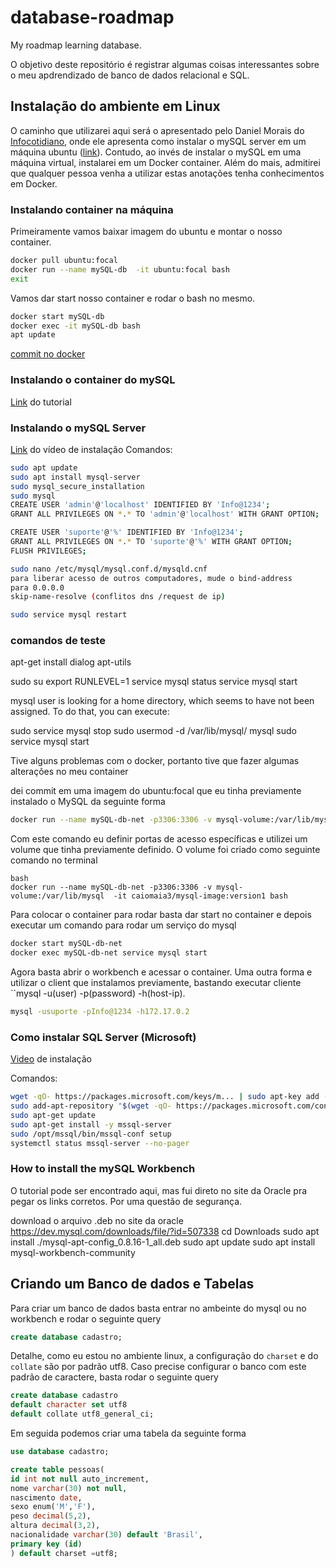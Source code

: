 # database-roadmap
My roadmap learning database.

O objetivo deste repositório é registrar algumas coisas interessantes sobre o meu apdrendizado de banco de dados relacional e SQL.


## Instalação do ambiente em Linux

O caminho que utilizarei aqui será o apresentado pelo Daniel Morais do [Infocotidiano](https://www.youtube.com/channel/UCzSoG5woURgXNNaDjdm6f4Q), onde ele apresenta como instalar o mySQL server em um máquina ubuntu ([link](https://www.youtube.com/watch?v=vt6W_YBHH_E)). Contudo, ao invés de instalar o mySQL em uma máquina virtual, instalarei em um Docker container. Além do mais, admitirei que qualquer pessoa venha a utilizar estas anotações tenha conhecimentos em Docker.

### Instalando container na máquina

Primeiramente vamos baixar imagem do ubuntu e montar o nosso container.

```bash
docker pull ubuntu:focal
docker run --name mySQL-db  -it ubuntu:focal bash
exit
```
Vamos dar start nosso container e rodar o bash no mesmo.

```bash
docker start mySQL-db
docker exec -it mySQL-db bash
apt update
```

[commit no docker](https://www.youtube.com/watch?v=u0_V8Scg9hI)

### Instalando o container do mySQL

[Link](https://techexpert.tips/mysql/mysql-docker-installation/#:~:text=Tutorial%20MySQL%20%2D%20Docker%20Installation%20on,Install%20the%20Docker%20service.&text=Download%20the%20MySQL%20docker%20image%20from%20the%20online%20repository.&text=List%20the%20Docker%20images%20installed%20on%20your%20system.&text=Start%20a%20new%20MySQL%20container%20using%20this%20Docker%20image.) do tutorial

### Instalando o mySQL Server
[Link](https://www.youtube.com/watch?v=vr_2yqOmyFk) do vídeo de instalação
Comandos:

```bash
sudo apt update
sudo apt install mysql-server
sudo mysql_secure_installation
sudo mysql
CREATE USER 'admin'@'localhost' IDENTIFIED BY 'Info@1234';
GRANT ALL PRIVILEGES ON *.* TO 'admin'@'localhost' WITH GRANT OPTION;

CREATE USER 'suporte'@'%' IDENTIFIED BY 'Info@1234';
GRANT ALL PRIVILEGES ON *.* TO 'suporte'@'%' WITH GRANT OPTION;
FLUSH PRIVILEGES;

sudo nano /etc/mysql/mysql.conf.d/mysqld.cnf
para liberar acesso de outros computadores, mude o bind-address
para 0.0.0.0
skip-name-resolve (conflitos dns /request de ip)

sudo service mysql restart

```

### comandos de teste
apt-get install dialog apt-utils

sudo su
export RUNLEVEL=1
service mysql status
service mysql start

mysql user is looking for a home directory, which seems to have not been assigned. To do that, you can execute:

sudo service mysql stop
sudo usermod -d /var/lib/mysql/ mysql
sudo service mysql start

Tive alguns problemas com o docker, portanto tive que fazer algumas alterações no meu container

dei commit em uma imagem do ubuntu:focal que eu tinha previamente instalado o MySQL da seguinte forma

```bash
docker run --name mySQL-db-net -p3306:3306 -v mysql-volume:/var/lib/mysql  -it caiomaia3/mysql-image:version1 bash
```
Com este comando eu definir portas de acesso específicas e utilizei um volume que tinha previamente definido.
O volume foi criado como seguinte comando no terminal

```
bash
docker run --name mySQL-db-net -p3306:3306 -v mysql-volume:/var/lib/mysql  -it caiomaia3/mysql-image:version1 bash
```
Para colocar o container para rodar basta dar start no container e depois executar um comando para rodar um serviço do mysql

```bash
docker start mySQL-db-net
docker exec mySQL-db-net service mysql start
```
Agora basta abrir o workbench e acessar o container. Uma outra forma e utilizar o client que instalamos previamente, bastando executar cliente ``mysql -u(user) -p(password) -h(host-ip).

```bash
mysql -usuporte -pInfo@1234 -h172.17.0.2
```

### Como instalar SQL Server (Microsoft)

[Video](https://www.youtube.com/watch?v=vt6W_YBHH_E) de instalação

Comandos:

```bash
wget -qO- https://packages.microsoft.com/keys/m... | sudo apt-key add -
sudo add-apt-repository "$(wget -qO- https://packages.microsoft.com/config...)"
sudo apt-get update
sudo apt-get install -y mssql-server
sudo /opt/mssql/bin/mssql-conf setup
systemctl status mssql-server --no-pager
```

### How to install the mySQL Workbench

O tutorial pode ser encontrado aqui, mas fui direto no site da Oracle pra pegar os links corretos. Por uma questão de segurança.


download o arquivo .deb no site da oracle
https://dev.mysql.com/downloads/file/?id=507338
cd Downloads
sudo apt install ./mysql-apt-config_0.8.16-1_all.deb
sudo apt update
sudo apt install mysql-workbench-community

## Criando um Banco de dados e Tabelas

Para criar um banco de dados basta entrar no ambeinte do mysql ou no workbench e rodar o seguinte query

```sql
create database cadastro;
```
Detalhe, como eu estou no ambiente linux, a configuração do ``charset`` e do ``collate`` são por padrão utf8. Caso precise configurar o banco com este padrão de caractere, basta rodar o seguinte query

```sql
create database cadastro
default character set utf8
default collate utf8_general_ci;
```

Em seguida podemos criar uma tabela da seguinte forma

```sql
use database cadastro;

create table pessoas(
id int not null auto_increment,
nome varchar(30) not null,
nascimento date,
sexo enum('M','F'),
peso decimal(5,2),
altura decimal(3,2),
nacionalidade varchar(30) default 'Brasil',
primary key (id)
) default charset =utf8;
```


